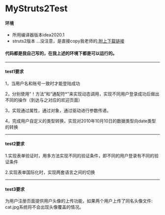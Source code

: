 # MyStruts2Test
#### 环境
- 所用编译器版本idea2020.1
- struts2版本 ...没注意，是直接copy我老师的,[附上下载链接](https://aru.lanzous.com/i0bgZh7ckab)

#### 代码都是我自己写的，在我上述的环境下都是可以运行的。

---
#### test1要求
1，当用户名和账号一致时才能登陆成功

2，分别使用“！方法”和“通配符*”来实现动态调用，实现不同用户登录成功后做出不同的操作（到达与之对应的欢迎页面）

3，实现通过属性，通过对象，通过驱动进行参数传递。

4，完成用户自定义的类型转换，实现对2010年10月10日的数据类型向date类型的转换

---

#### test2要求

1.实现表单验证时，用多方法实现不同的验证条件，即不同的用户登录有不同的验证条件

2.实现表单国际化时，实现两套语言之间的切换

---

#### test3要求

为用户注册页面提供用户头像的上传功能，如果两个用户上传了同名头像文件: cat.jpg系统将不会出现头像覆盖的情况。
